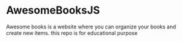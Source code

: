 # AwesomeBooksJS
Awesome books is a website where you can organize your books and create new items. this repo is for educational purpose
